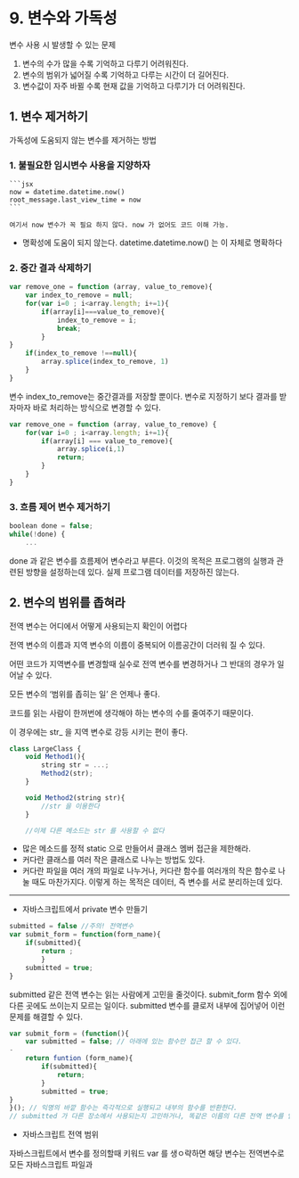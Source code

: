 # 9. 변수와 가독성

변수 사용 시 발생할 수 있는 문제

1. 변수의 수가 많을 수록 기억하고 다루기 어려워진다.
2. 변수의 범위가 넓어질 수록 기억하고 다루는 시간이 더 길어진다.
3. 변수값이 자주 바뀔 수록 현재 값을 기억하고 다루기가 더 어려워진다.

## 1. 변수 제거하기

가독성에 도움되지 않는 변수를 제거하는 방법

### 1. 불필요한 임시변수 사용을 지양하자
    
    ```jsx
    now = datetime.datetime.now()
    root_message.last_view_time = now
    ```
    
    여기서 now 변수가 꼭 필요 하지 않다. now 가 없어도 코드 이해 가능.
    
- 명확성에 도움이 되지 않는다. datetime.datetime.now() 는 이 자체로 명확하다
### 2. 중간 결과 삭제하기

```jsx
var remove_one = function (array, value_to_remove){
	var index_to_remove = null;
	for(var i=0 ; i<array.length; i+=1){
		if(array[i]===value_to_remove){
			index_to_remove = i;
			break;
		}
}
	if(index_to_remove !==null){
		array.splice(index_to_remove, 1)
	}
}
```

변수 index_to_remove는 중간결과를 저장할 뿐이다. 변수로 지정하기 보다 결과를 받자마자 바로 처리하는 방식으로 변경할 수 있다.

```jsx
var remove_one = function (array, value_to_remove) {
	for(var i=0 ; i<array.length; i+=1){
		if(array[i] === value_to_remove){
			array.splice(i,1)
			return;
		}
	}
}
```

### 3. 흐름 제어 변수 제거하기

```jsx
boolean done = false;
while(!done) {
	...
```

done 과 같은 변수를 흐름제어 변수라고 부른다. 이것의 목적은 프로그램의  실행과 관련된 방향을 설정하는데 있다. 실제 프로그램 데이터를 저장하진 않는다.

## 2. 변수의 범위를 좁혀라

전역 변수는 어디에서 어떻게 사용되는지 확인이 어렵다

전역 변수의 이름과 지역 변수의 이름이 중복되어 이름공간이 더러워 질 수 있다.

어떤 코드가 지역변수를 변경할때 실수로 전역 변수를 변경하거나 그 반대의 경우가 일어날 수 있다.

모든 변수의 ‘범위를 좁히는 일’ 은 언제나 좋다.

코드를 읽는 사람이 한꺼번에 생각해야 하는 변수의 수를 줄여주기 때문이다.

이 경우에는 str_ 을 지역 변수로 강등 시키는 편이 좋다.

```jsx
class LargeClass {
	void Method1(){
		string str = ...;
		Method2(str);
	}

	void Method2(string str){
		//str 을 이용한다
	}

	//이제 다른 메소드는 str 를 사용할 수 없다
```

- 많은 메소드를 정적 static 으로 만들어서 클래스 멤버 접근을 제한해라.
- 커다란 클래스를 여러 작은 클래스로 나누는 방법도 있다.
- 커다란 파일을 여러 개의 파일로 나누거나, 커다란 함수를 여러개의 작은 함수로 나눌 때도 마찬가지다. 이렇게 하는 목적은 데이터, 즉 변수를 서로 분리하는데 있다.

---

- 자바스크립트에서 private 변수 만들기

```jsx
submitted = false //주의! 전역변수
var submit_form = function(form_name){
	if(submitted){
		return ;
		}
	submitted = true;
}

```

submitted 같은 전역 변수는 읽는 사람에게 고민을 줄것이다. submit_form 함수 외에 다른 곳에도 쓰이는지 모르는 일이다. submitted 변수를 클로저 내부에 집어넣어 이런 문제를 해결할 수 있다.

```jsx
var submit_form = (function(){
	var submitted = false; // 아래에 있는 함수만 접근 할 수 있다.
-
	return funtion (form_name){
		if(submitted){
			return;
		}
		submitted = true;
}
}(); // 익명의 바깥 함수는 즉각적으로 실행되고 내부의 함수를 반환한다.
// submitted 가 다른 장소에서 사용되는지 고민하거나, 똑같은 이름의 다른 전역 변수를 염려할 필요가 없다..
```

- 자바스크립트 전역 범위

자바스크립트에서 변수를 정의할때 키워드 var 를 생ㅇ략하면 해당 변수는 전역변수로 모든 자바스크립트 파일과 <script> 블록에서 접근할 수 있다. 그러므로 항상 var(let) 키워드와 함께 선언해야 한다. 이렇게 하면 변수의 범위를 선언된 가장 안쪽의 함수 내부로 국한 시킨다.

- 패썬과 자바스크립트에는 없는 중첩된 범위
    - 파이썬과 자바스크립트에는 블록 안에서 정의된 변수가 전체 함수로 흘러나온다.

```jsx
if request:
	for value in request.values :
		if value > 0
			example_vaue = value
			break;

for logger in debug.loggers:
		logger.log('example', example_vaue)
//가장 인접한 공통 조상에 example_value 를 정의해서 코드의 가독성을 높일 수 있다.-A0-0
```

- 정의를 아래로 옮기기
    - 모든 변수를 시작부분에서 모두 정의하지 말고 각각의 정의를 실제 사용하기 직전 위치로 옮겨야 한다.
    

## 3. 값을 한번만 할당하는 변수를 선호하라.

- 값이 ‘영원히 고정된’ 변수는 생각하기 더 편하다. Ex) 상수
- const
```jsx
<input type="text" id="input1" value="Dustin">
<input type="text" id="input2" value="Trevor">
<input type="text" id="input3" value="">
<input type="text" id="input4" value="Melissa">

var setFirstEmptyInput = function (new_value) {
	for(var i=1; true; i++){ // while(true) 와 비슷하다.
			const elem = document.getElementById('input'+i)
			if(elem === null){
				return null // 찾기 실패 . 비어있는 input 이 없다.
			if(elem.value === ''){ m
				elem.value = new_value;
				return elem;
		}
	}
}
```

- elem 의 범위가 루프의 안쪽으로 국한되었으며, 값이 한 번만 할당되는 변수로 기능하고 있음.
